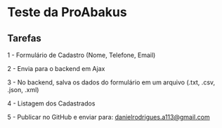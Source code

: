 # Teste da ProAbakus

## Tarefas

1 - Formulário de Cadastro (Nome, Telefone, Email)

2 - Envia para o backend em Ajax

3 - No backend, salva os dados do formulário em um arquivo (.txt, .csv, .json, .xml)

4 - Listagem dos Cadastrados

5 - Publicar no GitHub e enviar para: danielrodrigues.a113@gmail.com
